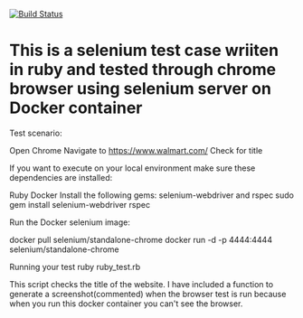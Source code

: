 [![Build Status](https://travis-ci.org/anudeep646/selenium_test.svg?branch=master)](https://travis-ci.org/anudeep646/selenium_test)

# This is a selenium test case wriiten in ruby and tested through chrome browser using selenium server on Docker container

Test scenario:

Open Chrome
Navigate to https://www.walmart.com/
Check for title


If you want to execute on your local environment make sure these dependencies are installed:

Ruby
Docker
Install the following gems: selenium-webdriver and rspec 
sudo gem install selenium-webdriver rspec


Run the Docker selenium image:

docker pull selenium/standalone-chrome
docker run -d -p 4444:4444 selenium/standalone-chrome


Running your test
ruby ruby_test.rb

This script checks the title of the website. I have included a function to generate a screenshot(commented) when the browser test is run because when you run this docker container you can't see the browser.